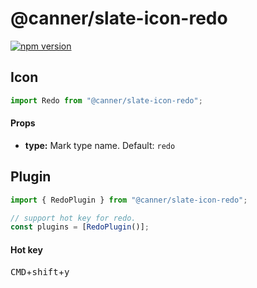 # @canner/slate-icon-redo

[![npm version](https://badge.fury.io/js/%40canner%2Fslate-icon-redo.svg)](https://badge.fury.io/js/%40canner%2Fslate-icon-redo)

## Icon

```js
import Redo from "@canner/slate-icon-redo";
```

#### Props

* **type:** Mark type name. Default: `redo`

## Plugin

```js
import { RedoPlugin } from "@canner/slate-icon-redo";

// support hot key for redo.
const plugins = [RedoPlugin()];
```

#### Hot key

<kbd>CMD</kbd>+<kbd>shift</kbd>+<kbd>y</kbd>
